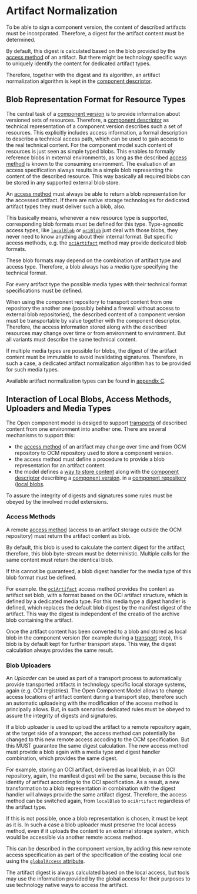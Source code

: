 # Artifact Normalization

To be able to sign a component version, the content of described artifacts
must be incorporated. Therefore, a digest for the artifact content must be
determined.

By default, this digest is calculated based on the blob provided by the
[access method](../elements/README.md#artifact-access)
of an artifact. But there might be technology specific ways to uniquely identify
the content for dedicated artifact types.

Therefore, together with the digest and its algorithm, an artifact normalization
algorithm is kept in the [component descriptor](../elements/README.md#component-descriptor).

## Blob Representation Format for Resource Types

The central task of a [component version](../../introduction/component_versions.md)
is to provide information about  versioned sets of resources. Therefore, a
[component descriptor](../../specification/elements/README.md#component-descriptor)
as technical representation of a component version describes such a set of resources.
This explicitly includes access information, a formal description to describe a
technical access path, which can be used to gain access to the real technical
content. For the component model such content of resources is just seen as
simple typed blobs. This enables to formally reference blobs in external
environments, as long as the described [access method](../specification/elements/README.md#artifact-access)
is known to the consuming environment. The evaluation of an access specification
always results in a simple blob representing the content of the described resource.
This way basically all required blobs can be stored in any supported external blob store.

An [access method](../../specification/elements/README.md#artifact-access) must
always be able to return a blob representation for the accessed artifact.
If there are native storage technologies for dedicated artifact types they
must deliver such a blob, also.

This basically means, whenever a new resource type is supported,
corresponding blob formats must be defined for this type. Type-agnostic access types, like [`localBlob`](../B/localBlob.md) or [`ociBlob`](../B/ociBlob.md)
just deal with those blobs, they never need to know anything about their internal
format. But specific access methods, e.g. the [`ociArtifact`](../B/ociArtifact.md)
method may provide dedicated blob formats.

These blob formats may depend on the combination of artifact type and access type.
Therefore, a blob always has a *media type* specifying the technical format.

For every artifact type the possible media types with their technical format
specifications must be defined.

When using the component repository to transport content from one repository the
another one (possibly behind a firewall without access to external blob
repositories), the described content of a component version must be
transportable by value together with the component descriptor. Therefore, the
access information stored along with the described resources may change over time
or from environment to environment. But all variants must describe the same
technical content.

If multiple media types are possible for blobs, the digest of the artifact content 
must be immutable to avoid invalidating signatures. Therefore, in such a case, a
dedicated artifact normalization algorithm has to be provided for such media types.

Available artifact normalization types can be found in [appendix C](../../appendix/C/README.md#normalization-types).

## Interaction of Local Blobs, Access Methods, Uploaders and Media Types

The Open component model is desiged to support [transports](../../introduction/transports.md)
of described content from one environment into another one.
There are several mechanisms to support this:
- the [access method](../elements/README.md#artifact-access) of an artifact
  may change over time and from OCM repository to OCM repository used to store
  a component version.
- the access method must define a procedure to provide a blob representation for
  an artifact content.
- the model defines a [way to store content](../operations/README.md#mandatory-operations)
  along with the [component descriptor](../elements/README.md#component-descriptor) describing
  a [component version](../elements/README.md#component-versions).
  in a [component repository](../../introduction/component_repository.md) ([local blobs](../../appendix/B/localBlob.md).

To assure the integrity of digests and signatures some rules must be obeyed by the
involved model extensions.

### Access Methods

A remote [access method](../elements/README.md#artifact-access) (access to an artifact
storage outside the OCM repository) must return the artifact content as blob. 

By default, this blob is used to calculate the content digest for the artifact, 
therefore, this blob byte-stream must be deterministic. Multiple calls for the
same content must return the identical blob.

If this cannot be guaranteed, a blob digest handler for the media type of this
blob format must be defined.

For example. the [`ociArtifact`](../../appendix/B/ociArtifact.md) access method
provides the content as artifact set
blob, with a format based on the OCI artifact structure, which is defined by a dedicated
media type. For this media type a digest handler is defined, which replaces the default
blob digest by the manifest digest of the artifact. This way the digest is independent
of the creatio of the archive blob containing the artifact.

Once the artifact content has been converted to a blob and stored as local blob
in the component version (for example during a [transport](../../introduction/transports.md)
step), this blob is by  default kept for further transport steps. This way,
the digest calculation always provides the same result.

### Blob Uploaders

An *Uploader* can be used as part of a transport process to automatically
provide transported artifacts in technology specific local storage systems, again
(e.g. OCI registries). The Open Component Model allows to change access locations
of artifact content during a transport step, therefore such an automatic uploadeing
with the modification of the access method is principally allows. But, in such
scenarios dedicated rules must be obeyed to assure the integrity of digests and signatures.

If a blob uploader is used to upload the artifact to a remote repository again, 
at the target side of a transport, the access method can potentially be changed
to this new remote access accoding to the OCM specification.
But this MUST guarantee the same digest calculation. The new access method must
provide a blob again with a media type and digest handler combination, which
provides the same digest.

For example, storing an OCI artifact, delivered as local blob, in an OCI repository,
again, the manifest digest will be the same, because this is the identity of
artifact according to the OCI specification. As a result, a new transformation
to a blob representation in combination with the digest handler will always
provide the same artifact digest.
Therefore, the access method can be switched again, from `localBlob` to `ociArtifact`
regardless of the artifact type.

If this is not possible, once a blob representation is chosen, it must be kept as
it is. In such a case a blob uploader must preserve the local access method, even
if it uploads the content to an external storage system, which would be accessible
via another remote access method.

This can be described in the component version, by adding this new remote access
specification as part of the specification of the existing local one using
the [`globalAccess` attribute](../../appendix/B/localBlob.md).

The artifact digest is always calculated based on the local access, but tools 
may use the information provided by the global access for their purposes to
use technology native ways to access the artifact.
